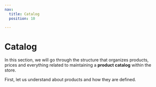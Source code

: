 ```yaml
---
nav:
  title: Catalog
  position: 10

---
```


# Catalog

In this section, we will go through the structure that organizes products, prices and everything related to maintaining a **product catalog** within the store.

First, let us understand about products and how they are defined.
